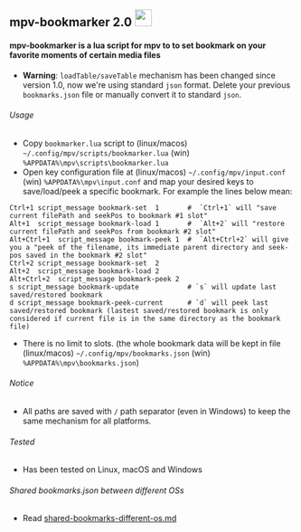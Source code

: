 ## mpv-bookmarker 2.0 <img src="https://cloud.githubusercontent.com/assets/8236909/9288343/8b64fb36-434a-11e5-980c-bd2cf67cb0a2.jpg" width="30">
#### mpv-bookmarker is a lua script for mpv to to set bookmark on your favorite moments of certain media files 
* **Warning**: `loadTable/saveTable` mechanism has been changed since version 1.0, now we're using standard `json` format. Delete your previous `bookmarks.json` file or manually convert it to standard `json`.

###### Usage
* Copy `bookmarker.lua` script to (linux/macos) `~/.config/mpv/scripts/bookmarker.lua` (win) `%APPDATA%\mpv\scripts\bookmarker.lua`
* Open key configuration file at (linux/macos) `~/.config/mpv/input.conf` (win) `%APPDATA%\mpv\input.conf` and 
  map your desired keys to save/load/peek a specific bookmark. For example the lines below mean:
```    
Ctrl+1 script_message bookmark-set  1       #  `Ctrl+1` will "save current filePath and seekPos to bookmark #1 slot"
Alt+1  script_message bookmark-load 1       #  `Alt+2` will "restore current filePath and seekPos from bookmark #2 slot"
Alt+Ctrl+1  script_message bookmark-peek 1  #  `Alt+Ctrl+2` will give you a "peek of the filename, its immediate parent directory and seek-pos saved in the bookmark #2 slot"
Ctrl+2 script_message bookmark-set  2
Alt+2  script_message bookmark-load 2
Alt+Ctrl+2  script_message bookmark-peek 2
s script_message bookmark-update            # `s` will update last saved/restored bookmark
d script_message bookmark-peek-current      # `d` will peek last saved/restored bookmark (lastest saved/restored bookmark is only considered if current file is in the same directory as the bookmark file)
```
* There is no limit to slots. (the whole bookmark data will be kept in file (linux/macos) `~/.config/mpv/bookmarks.json` (win) `%APPDATA%\mpv\bookmarks.json`)

###### Notice
* All paths are saved with `/` path separator (even in Windows) to keep the same mechanism for all platforms.

###### Tested
* Has been tested on Linux, macOS and Windows

###### Shared bookmarks.json between different OSs
* Read [shared-bookmarks-different-os.md](shared-bookmarks-different-os.md)
